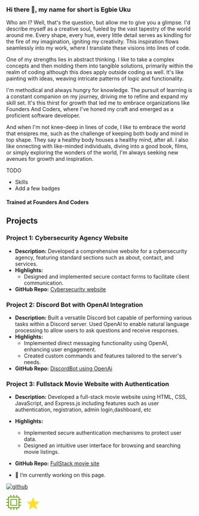 ### Hi there 👋, my name for short is Egbie Uku

Who am I? Well, that's the question, but allow me to give you a glimpse. I'd describe myself as a creative soul, fueled by the vast tapestry of the world around me. Every shape, every hue, every little detail serves as kindling for the fire of my imagination, igniting my creativity. This inspiration flows seamlessly into my work, where I translate these visions into lines of code.

One of my strengths lies in abstract thinking. I like to take a complex concepts and then molding them into tangible solutions, primarily within the realm of coding although this does apply outside coding as well. It's like painting with ideas, weaving intricate patterns of logic and functionality.

I'm methodical and always hungry for knowledge. The pursuit of learning is a constant companion on my journey, driving me to refine and expand my skill set. It's this thirst for growth that led me to embrace organizations like Founders And Coders, where I've honed my craft and emerged as a proficient software developer.


And when I'm not knee-deep in lines of code, I like to embrace the world that ensipres me, such as the challenge of keeping both body and mind in top shape. They say a healthy body houses a healthy mind, after all. I also like onnecting with like-minded individuals, diving into a good book, films, or simply exploring the wonders of the world, I'm always seeking new avenues for growth and inspiration.

TODO

  - Skills
  - Add a few badges
#### Trained at Founders And Coders

## Projects

### Project 1: Cybersecurity Agency Website

- **Description:** Developed a comprehensive website for a cybersecurity agency, featuring standard sections such as about, contact, and services. 
- **Highlights:**
  - Designed and implemented secure contact forms to facilitate client communication.
- **GitHub Repo:** [Cybersecurity website](https://github.com/fac30/WebCyberAgency-Project-Kieran-Egbie)
  
### Project 2: Discord Bot with OpenAI Integration

- **Description:** Built a versatile Discord bot capable of performing various tasks within a Discord server. Used OpenAI to enable natural language processing to allow users to ask questions and receive  responses.
- **Highlights:**
  - Implemented direct messaging functionality using OpenAI, enhancing user engagement.
  - Created custom commands and features tailored to the server's needs.
- **GitHub Repo:** [DiscordBot using OpenAi](https://github.com/fac30/discord-chatbot-emma-egbie)
  

### Project 3: Fullstack Movie Website with Authentication

- **Description:** Developed a full-stack movie website using HTML, CSS, JavaScript, and Express.js including features such as user authentication, registration, admin login,dashboard, etc
- **Highlights:**
  - Implemented secure authentication mechanisms to protect user data.
  - Designed an intuitive user interface for browsing and searching movie listings.
- **GitHub Repo:** [FullStack movie site](https://github.com/fac30/api-project--egbie-ollie)
  


- 🔭 I’m currently working on this page. 


[<img src='https://cdn.jsdelivr.net/npm/simple-icons@3.0.1/icons/github.svg' alt='github' height='40'>](https://github.com/blacknoir2)  

<a href='https://docs.github.com/en/developers'><img src='https://raw.githubusercontent.com/acervenky/animated-github-badges/master/assets/devbadge.gif' width='40' height='40'></a> <a href='https://stars.github.com/'><img src='https://raw.githubusercontent.com/acervenky/animated-github-badges/master/assets/starbadge.gif' width='35' height='35'></a> 






